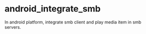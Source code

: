 # android_integrate_smb
In android platform, integrate smb client and play media item in smb servers.
